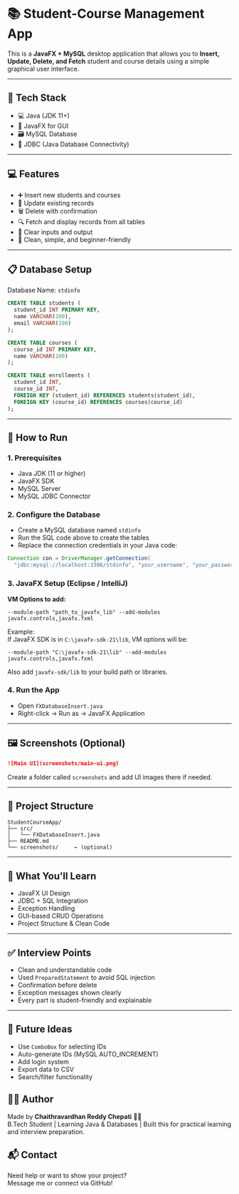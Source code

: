 # 📚 Student-Course Management App

This is a **JavaFX + MySQL** desktop application that allows you to **Insert, Update, Delete, and Fetch** student and course details using a simple graphical user interface.

---

## 🔧 Tech Stack

- 💻 Java (JDK 11+)
- 🎨 JavaFX for GUI
- 🗃️ MySQL Database
- 🔌 JDBC (Java Database Connectivity)

---

## 💻 Features

- ➕ Insert new students and courses
- 📝 Update existing records
- 🗑️ Delete with confirmation
- 🔍 Fetch and display records from all tables
- 🧹 Clear inputs and output
- 🎯 Clean, simple, and beginner-friendly

---

## 📋 Database Setup

Database Name: `stdinfo`

```sql
CREATE TABLE students (
  student_id INT PRIMARY KEY,
  name VARCHAR(100),
  email VARCHAR(100)
);

CREATE TABLE courses (
  course_id INT PRIMARY KEY,
  name VARCHAR(100)
);

CREATE TABLE enrollments (
  student_id INT,
  course_id INT,
  FOREIGN KEY (student_id) REFERENCES students(student_id),
  FOREIGN KEY (course_id) REFERENCES courses(course_id)
);
```

---

## 🚀 How to Run

### 1. Prerequisites

- Java JDK (11 or higher)
- JavaFX SDK
- MySQL Server
- MySQL JDBC Connector

### 2. Configure the Database

- Create a MySQL database named `stdinfo`
- Run the SQL code above to create the tables
- Replace the connection credentials in your Java code:

```java
Connection con = DriverManager.getConnection(
  "jdbc:mysql://localhost:3306/stdinfo", "your_username", "your_password");
```

### 3. JavaFX Setup (Eclipse / IntelliJ)

**VM Options to add:**

```
--module-path "path_to_javafx_lib" --add-modules javafx.controls,javafx.fxml
```

Example:  
If JavaFX SDK is in `C:\javafx-sdk-21\lib`, VM options will be:

```
--module-path "C:\javafx-sdk-21\lib" --add-modules javafx.controls,javafx.fxml
```

Also add `javafx-sdk/lib` to your build path or libraries.

### 4. Run the App

- Open `FXDatabaseInsert.java`
- Right-click → Run as → JavaFX Application

---

## 🖼️ Screenshots (Optional)

```markdown
![Main UI](screenshots/main-ui.png)
```

Create a folder called `screenshots` and add UI images there if needed.

---

## 📂 Project Structure

```
StudentCourseApp/
├── src/
│   └── FXDatabaseInsert.java
├── README.md
└── screenshots/     ← (optional)
```

---

## 🧠 What You'll Learn

- JavaFX UI Design
- JDBC + SQL Integration
- Exception Handling
- GUI-based CRUD Operations
- Project Structure & Clean Code

---

## ✅ Interview Points

- Clean and understandable code
- Used `PreparedStatement` to avoid SQL injection
- Confirmation before delete
- Exception messages shown clearly
- Every part is student-friendly and explainable

---

## 🔮 Future Ideas

- Use `ComboBox` for selecting IDs
- Auto-generate IDs (MySQL AUTO_INCREMENT)
- Add login system
- Export data to CSV
- Search/filter functionality

## 👨‍🎓 Author

Made by **Chaithravardhan Reddy Chepati** 👨‍💻  
B.Tech Student | Learning Java & Databases | Built this for practical learning and interview preparation.


## 📬 Contact

Need help or want to show your project?  
Message me or connect via GitHub!
